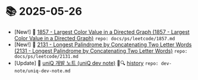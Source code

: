 # 📚 2025-05-26
- [New!] 📗 [1857 - Largest Color Value in a Directed Graph (1857 - Largest Color Value in a Directed Graph)](https://til.qriosity.dev/featured/ps/leetcode/1857) `repo: docs/ps/leetcode/1857.md`
- [New!] 📗 [2131 - Longest Palindrome by Concatenating Two Letter Words (2131 - Longest Palindrome by Concatenating Two Letter Words)](https://til.qriosity.dev/featured/ps/leetcode/2131) `repo: docs/ps/leetcode/2131.md`
- [Update] 📙 [uniQ 개발 노트 (uniQ dev note)](https://til.qriosity.dev/dev-note/uniq-dev-note) 📃🔍 [history](https://github.com/Queue-ri/TIL/commits/main/dev-note/uniq-dev-note.md?since=2025-05-26T00:00:00Z&until=2025-05-26T23:59:59Z) `repo: dev-note/uniq-dev-note.md`
